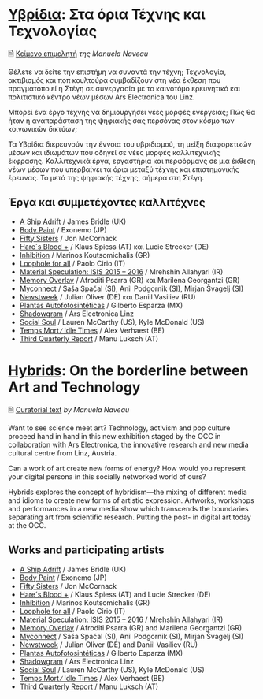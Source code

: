 

# [Υβρίδια](http://www.sgt.gr/gre/SPG1745/): Στα όρια Τέχνης και Τεχνολογίας

🗎 [Κείμενο επιμελητή](https://github.com/Stegi-OCC/Hybrids/wiki/Curatorial-text) _της Manuela Naveau_

Θέλετε να δείτε την επιστήμη να συναντά την τέχνη; Τεχνολογία, ακτιβισμός και ποπ κουλτούρα συμβαδίζουν στη νέα έκθεση που πραγματοποιεί η Στέγη σε συνεργασία με το καινοτόμο ερευνητικό και πολιτιστικό κέντρο νέων μέσων Ars Electronica του Linz.

Μπορεί ένα έργο τέχνης να δημιουργήσει νέες μορφές ενέργειας; Πώς θα ήταν η αναπαράσταση της ψηφιακής σας περσόνας στον κόσμο των κοινωνικών δικτύων;

Τα Υβρίδια διερευνούν την έννοια του υβριδισμού, τη μείξη διαφορετικών μέσων και ιδιωμάτων που οδηγεί σε νέες μορφές καλλιτεχνικής έκφρασης. Καλλιτεχνικά έργα, εργαστήρια και περφόρμανς σε μια έκθεση νέων μέσων που υπερβαίνει τα όρια μεταξύ τέχνης και επιστημονικής έρευνας. Το μετά της ψηφιακής τέχνης, σήμερα στη Στέγη.

## **Έργα και συμμετέχοντες καλλιτέχνες**

- [A Ship Adrift](https://github.com/Stegi-OCC/Hybrids/wiki/A-Ship-Adrift) / James Bridle (UK)
- [Body Paint](https://github.com/Stegi-OCC/Hybrids/wiki/Body-Paint) / Exonemo (JP)
- [Fifty Sisters](https://github.com/Stegi-OCC/Hybrids/wiki/Fifty-Sisters) / Jon McCornack
- [Hare´s Blood +](https://github.com/Stegi-OCC/Hybrids/wiki/Hare%C2%B4s-Blood--) / Klaus Spiess (AT) και Lucie Strecker (DE)
- [Inhibition](https://github.com/Stegi-OCC/Hybrids/wiki/Inhibition) / Marinos Koutsomichalis (GR)
- [Loophole for all](https://github.com/Stegi-OCC/Hybrids/wiki/Loophole-for-all) / Paolo Cirio (IT)
- [Material Speculation: ISIS 2015 – 2016](https://github.com/Stegi-OCC/Hybrids/wiki/Material-Speculation%3A-ISIS-2015-%E2%80%93-2016) / Μrehshin Allahyari (IR)
- [Memory Overlay](https://github.com/Stegi-OCC/Hybrids/wiki/Memory-Overlay) / Afroditi Psarra (GR) και Marilena Georgantzi (GR)
- [Myconnect](https://github.com/Stegi-OCC/Hybrids/wiki/Myconnect) / Saša Spačal (SI), Anil Podgornik (SI), Mirjan Švagelj (SI)
- [Newstweek](https://github.com/Stegi-OCC/Hybrids/wiki/Newstweek) / Julian Oliver (DE) και Daniil Vasiliev (RU)
- [Plantas Autofotosintéticas](https://github.com/Stegi-OCC/Hybrids/wiki/Plantas-Autofotosint%C3%A9ticas) / Gilberto Esparza (MX)
- [Shadowgram](https://github.com/Stegi-OCC/Hybrids/wiki/Shadowgram) / Ars Electronica Linz
- [Social Soul](https://github.com/Stegi-OCC/Hybrids/wiki/Social-Soul) / Lauren McCarthy (US), Kyle McDonald (US)
- [Temps Mort ∕ Idle Times](https://github.com/Stegi-OCC/Hybrids/wiki/Temps-Mort-%E2%88%95-Idle-Times) / Alex Verhaest (BE)
- [Third Quarterly Report](https://github.com/Stegi-OCC/Hybrids/wiki/Third-Quarterly-Report) / Manu Luksch (AT)

# [Hybrids](http://www.sgt.gr/eng/SPG1745/): On the borderline between Art and Technology

🗎 [Curatorial text](https://github.com/Stegi-OCC/Hybrids/wiki/Curatorial-text#curatorial-text) _by Manuela Naveau_

Want to see science meet art? Technology, activism and pop culture proceed hand in hand in this new exhibition staged by the OCC in collaboration with Ars Electronica, the innovative research and new media cultural centre from Linz, Austria.

Can a work of art create new forms of energy? How would you represent your digital persona in this socially networked world of ours?

Hybrids explores the concept of hybridism—the mixing of different media and idioms to create new forms of artistic expression. Artworks, workshops and performances in a new media show which transcends the boundaries separating art from scientific research. Putting the post- in digital art today at the OCC.

## **Works and participating artists**

- [A Ship Adrift](https://github.com/Stegi-OCC/Hybrids/wiki/A-Ship-Adrift) / James Bridle (UK)
- [Body Paint](https://github.com/Stegi-OCC/Hybrids/wiki/Body-Paint) / Exonemo (JP)
- [Fifty Sisters](https://github.com/Stegi-OCC/Hybrids/wiki/Fifty-Sisters) / Jon McCornack
- [Hare´s Blood +](https://github.com/Stegi-OCC/Hybrids/wiki/Hare%C2%B4s-Blood--) / Klaus Spiess (AT) and Lucie Strecker (DE)
- [Inhibition](https://github.com/Stegi-OCC/Hybrids/wiki/Inhibition) / Marinos Koutsomichalis (GR)
- [Loophole for all](https://github.com/Stegi-OCC/Hybrids/wiki/Loophole-for-all) / Paolo Cirio (IT)
- [Material Speculation: ISIS 2015 – 2016](https://github.com/Stegi-OCC/Hybrids/wiki/Material-Speculation%3A-ISIS-2015-%E2%80%93-2016) / Μrehshin Allahyari (IR)
- [Memory Overlay](https://github.com/Stegi-OCC/Hybrids/wiki/Memory-Overlay) / Afroditi Psarra (GR) and Marilena Georgantzi (GR)
- [Myconnect](https://github.com/Stegi-OCC/Hybrids/wiki/Myconnect) / Saša Spačal (SI), Anil Podgornik (SI), Mirjan Švagelj (SI)
- [Newstweek](https://github.com/Stegi-OCC/Hybrids/wiki/Newstweek) / Julian Oliver (DE) and Daniil Vasiliev (RU)
- [Plantas Autofotosintéticas](https://github.com/Stegi-OCC/Hybrids/wiki/Plantas-Autofotosint%C3%A9ticas) / Gilberto Esparza (MX)
- [Shadowgram](https://github.com/Stegi-OCC/Hybrids/wiki/Shadowgram) / Ars Electronica Linz
- [Social Soul](https://github.com/Stegi-OCC/Hybrids/wiki/Social-Soul) / Lauren McCarthy (US), Kyle McDonald (US)
- [Temps Mort ∕ Idle Times](https://github.com/Stegi-OCC/Hybrids/wiki/Temps-Mort-%E2%88%95-Idle-Times) / Alex Verhaest (BE)
- [Third Quarterly Report](https://github.com/Stegi-OCC/Hybrids/wiki/Third-Quarterly-Report) / Manu Luksch (AT)

